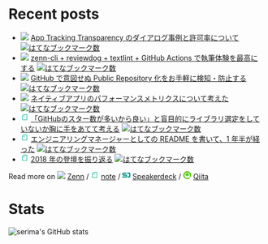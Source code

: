 # Recent posts

<!--[START POSTS]-->
- ![](platform_icons/zenn.png) [App Tracking Transparency のダイアログ事例と許可率について](https://zenn.dev/serima/articles/011b7d0028d73513a1a0) [![はてなブックマーク数](https://b.hatena.ne.jp/entry/image/https://zenn.dev/serima/articles/011b7d0028d73513a1a0)](https://b.hatena.ne.jp/entry/https://zenn.dev/serima/articles/011b7d0028d73513a1a0)
- ![](platform_icons/zenn.png) [zenn-cli + reviewdog + textlint + GitHub Actions で執筆体験を最高にする](https://zenn.dev/serima/articles/4dac7baf0b9377b0b58b) [![はてなブックマーク数](https://b.hatena.ne.jp/entry/image/https://zenn.dev/serima/articles/4dac7baf0b9377b0b58b)](https://b.hatena.ne.jp/entry/https://zenn.dev/serima/articles/4dac7baf0b9377b0b58b)
- ![](platform_icons/zenn.png) [GitHub で意図せぬ Public Repository 化をお手軽に検知・防止する](https://zenn.dev/serima/articles/935649c37cc2943c6e57) [![はてなブックマーク数](https://b.hatena.ne.jp/entry/image/https://zenn.dev/serima/articles/935649c37cc2943c6e57)](https://b.hatena.ne.jp/entry/https://zenn.dev/serima/articles/935649c37cc2943c6e57)
- ![](platform_icons/zenn.png) [ネイティブアプリのパフォーマンスメトリクスについて考えた](https://zenn.dev/serima/articles/684b1aa5da5ad7f09d3a) [![はてなブックマーク数](https://b.hatena.ne.jp/entry/image/https://zenn.dev/serima/articles/684b1aa5da5ad7f09d3a)](https://b.hatena.ne.jp/entry/https://zenn.dev/serima/articles/684b1aa5da5ad7f09d3a)
- ![](platform_icons/note.png) [「GitHubのスター数が多いから良い」と盲目的にライブラリ選定をしていないか胸に手をあてて考える](https://note.com/serima/n/n1a83526c5d5e) [![はてなブックマーク数](https://b.hatena.ne.jp/entry/image/https://note.com/serima/n/n1a83526c5d5e)](https://b.hatena.ne.jp/entry/https://note.com/serima/n/n1a83526c5d5e)
- ![](platform_icons/note.png) [エンジニアリングマネージャーとしての README を書いて、1 年半が経った](https://note.com/serima/n/n331df499d479) [![はてなブックマーク数](https://b.hatena.ne.jp/entry/image/https://note.com/serima/n/n331df499d479)](https://b.hatena.ne.jp/entry/https://note.com/serima/n/n331df499d479)
- ![](platform_icons/note.png) [2018 年の登壇を振り返る](https://note.com/serima/n/n3dd4d774f0f5) [![はてなブックマーク数](https://b.hatena.ne.jp/entry/image/https://note.com/serima/n/n3dd4d774f0f5)](https://b.hatena.ne.jp/entry/https://note.com/serima/n/n3dd4d774f0f5)
<!--[END POSTS]-->

Read more on 
![](platform_icons/zenn.png) [Zenn](https://zenn.dev/serima) / 
![](platform_icons/note.png) [note](https://note.com/serima) /
![](platform_icons/speakerdeck.png) [Speakerdeck](https://speakerdeck.com/serima) /
![](platform_icons/qiita.png) [Qiita](https://qiita.com/serima)


# Stats
![serima's GitHub stats](https://github-readme-stats.vercel.app/api?username=serima&count_private=true&theme=dracula&show_icons=true)

